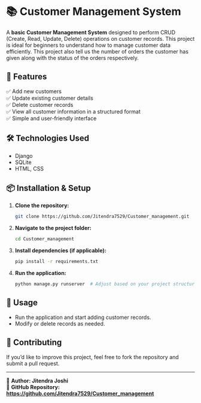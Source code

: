 # 📚 Customer Management System

A **basic Customer Management System** designed to perform CRUD (Create, Read, Update, Delete) operations on customer records. This project is ideal for beginners to understand how to manage customer data efficiently. This project also tell us the number of orders the customer has given along with the status of the orders respectively.

## 🚀 Features
✅ Add new customers  
✅ Update existing customer details  
✅ Delete customer records  
✅ View all customer information in a structured format  
✅ Simple and user-friendly interface  

## 🛠 Technologies Used
- Django
- SQLite
- HTML, CSS

## 📦 Installation & Setup
1. **Clone the repository:**
   ```bash
   git clone https://github.com/Jitendra7529/Customer_management.git
   ```
2. **Navigate to the project folder:**
   ```bash
   cd Customer_management
   ```
3. **Install dependencies (if applicable):**
   ```bash
   pip install -r requirements.txt
   ```
4. **Run the application:**
   ```bash
   python manage.py runserver  # Adjust based on your project structure
   ```

## 📌 Usage
- Run the application and start adding customer records.
- Modify or delete records as needed.

## 🤝 Contributing
If you’d like to improve this project, feel free to fork the repository and submit a pull request.

---

🔹 **Author: Jitendra Joshi**  
🔹 **GitHub Repository: https://github.com/Jitendra7529/Customer_management**
